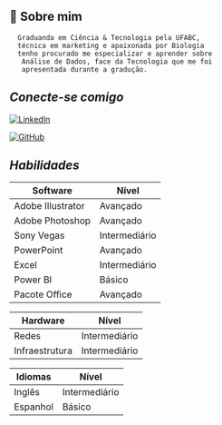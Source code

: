 
## 🌱 Sobre mim
      Graduanda em Ciência & Tecnologia pela UFABC, 
      técnica em marketing e apaixonada por Biologia
      tenho procurado me especializar e aprender sobre
       Análise de Dados, face da Tecnologia que me foi 
       apresentada durante a gradução.

## *Conecte-se comigo*

[![LinkedIn](https://img.shields.io/badge/LinkedIn-000?style=for-the-badge&logo=linkedin&logoColor=0E76A8)](https://www.linkedin.com/in/yasmin-martins-ciencia-e-tecnologia/)

[![GitHub](https://img.shields.io/badge/github-000?style=for-the-badge&logo=github&logoColor=0E76A8)](https://github.com/nimykss)

## *Habilidades*

| Software | Nível   |
| -------     | -------- |
| Adobe Illustrator  | Avançado    |
| Adobe Photoshop | Avançado    |
| Sony Vegas | Intermediário  |
 |  PowerPoint | Avançado    |
 | Excel | Intermediário  |
 | Power BI | Básico  |
 | Pacote Office | Avançado |
 
 | Hardware | Nível   |
| -------     | -------- |
| Redes | Intermediário    |
| Infraestrutura | Intermediário   |

| Idiomas | Nível   |
| -------     | -------- |
| Inglês | Intermediário    |
| Espanhol | Básico   |



 



